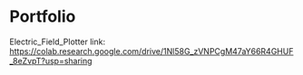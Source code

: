 # Portfolio

Electric_Field_Plotter link: 
https://colab.research.google.com/drive/1Nl58G_zVNPCgM47aY66R4GHUF_8eZvpT?usp=sharing
